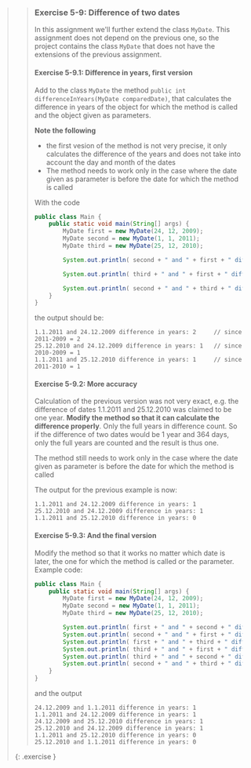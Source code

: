 >> ### Exercise 5-9: Difference of two dates
>>
>> In this assignment we'll further extend the class `MyDate`. This assignment does not depend on the previous one, so the project contains the class `MyDate` that does not have the extensions of the previous assignment.
>>
>> #### Exercise 5-9.1: Difference in years, first version
>>
>> Add to the class `MyDate` the method `public int differenceInYears(MyDate comparedDate)`, that calculates the difference in years of the object for which the method is called and the object given as parameters.
>>
>> **Note the following**
>>
>> * the first vesion of the method is not very precise, it only calculates the difference of the years and does not take into account the day and month of the dates
>> * The method needs to work only in the case where the date given as parameter is before the date for which the method is called
>>
>> With the code
>>
>>```java
>> public class Main {
>>     public static void main(String[] args) {
>>         MyDate first = new MyDate(24, 12, 2009);
>>         MyDate second = new MyDate(1, 1, 2011);
>>         MyDate third = new MyDate(25, 12, 2010);
>>
>>         System.out.println( second + " and " + first + " difference in years: " + second.differenceInYears(first) );
>>
>>         System.out.println( third + " and " + first + " difference in years: " + third.differenceInYears(first) );
>>
>>         System.out.println( second + " and " + third + " difference in years: " + second.differenceInYears(third) );
>>     }
>> }
>>```
>>
>> the output should be:
>>
>>```output
>> 1.1.2011 and 24.12.2009 difference in years: 2     // since 2011-2009 = 2
>> 25.12.2010 and 24.12.2009 difference in years: 1   // since 2010-2009 = 1
>> 1.1.2011 and 25.12.2010 difference in years: 1     // since 2011-2010 = 1
>>```
>>
>> #### Exercise 5-9.2: More accuracy
>>
>> Calculation of the previous version was not very exact, e.g. the difference of dates 1.1.2011 and 25.12.2010 was claimed to be one year. **Modify the method so that it can calculate the difference properly**. Only the full years in difference count. So if the difference of two dates would be 1 year and 364 days, only the full years are counted and the result is thus one.
>>
>> The method still needs to work only in the case where the date given as parameter is before the date for which the method is called
>>
>> The output for the previous example is now:
>>
>>```output
>> 1.1.2011 and 24.12.2009 difference in years: 1
>> 25.12.2010 and 24.12.2009 difference in years: 1
>> 1.1.2011 and 25.12.2010 difference in years: 0
>>```
>>
>> #### Exercise 5-9.3: And the final version
>>
>> Modify the method so that it works no matter which date is later, the one for which the method is called or the parameter. Example code:
>>
>>```java
>> public class Main {
>>     public static void main(String[] args) {
>>         MyDate first = new MyDate(24, 12, 2009);
>>         MyDate second = new MyDate(1, 1, 2011);
>>         MyDate third = new MyDate(25, 12, 2010);
>>
>>         System.out.println( first + " and " + second + " difference in years: " + second.differenceInYears(first) );
>>         System.out.println( second + " and " + first + " difference in years: " + first.differenceInYears(second) );
>>         System.out.println( first + " and " + third + " difference in years: " + third.differenceInYears(first) );
>>         System.out.println( third + " and " + first + " difference in years: " + first.differenceInYears(third) );
>>         System.out.println( third + " and " + second + " difference in years: " + second.differenceInYears(third) );
>>         System.out.println( second + " and " + third + " difference in years: " + third.differenceInYears(second) );
>>     }
>> }
>>```
>>
>> and the output
>>
>>```output
>> 24.12.2009 and 1.1.2011 difference in years: 1
>> 1.1.2011 and 24.12.2009 difference in years: 1
>> 24.12.2009 and 25.12.2010 difference in years: 1
>> 25.12.2010 and 24.12.2009 difference in years: 1
>> 1.1.2011 and 25.12.2010 difference in years: 0
>> 25.12.2010 and 1.1.2011 difference in years: 0
>>```
>>
>{: .exercise }
